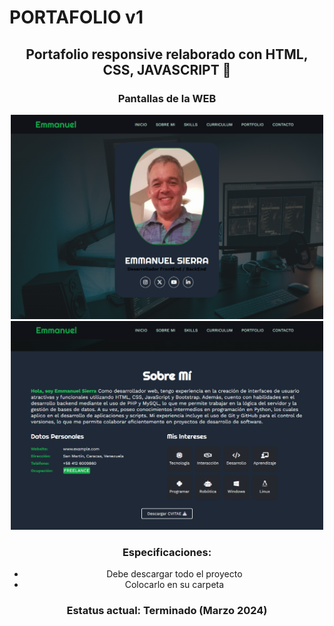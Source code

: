 # PORTAFOLIO v1

<div align="center">
<h2>
    Portafolio responsive relaborado con HTML, CSS, JAVASCRIPT 🚀
</h2>

### Pantallas de la WEB
<div>
    <img width="500" alt="teaser" src="asset/img/resultaporta1.png">
</div>
<div>
    <img width="500" alt="teaser" src="asset/img/resultaporta2.png">
</div>

### Especificaciones:
* Debe descargar todo el proyecto
* Colocarlo en su carpeta 
### Estatus actual: Terminado (Marzo 2024)